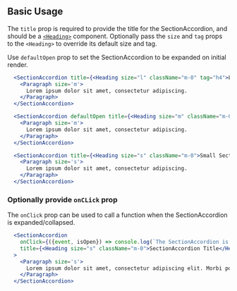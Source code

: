 ## Basic Usage

The `title` prop is required to provide the title for the SectionAccordion, and should be a [`<Heading>`](./heading) component. Optionally pass the `size` and `tag` props to the `<Heading>` to override its default size and tag.

Use `defaultOpen` prop to set the SectionAccordion to be expanded on initial render. 

```jsx
  <SectionAccordion title={<Heading size="l" className="m-0" tag="h4">Large Section Title</Heading>}>
    <Paragraph size='m'>
      Lorem ipsum dolor sit amet, consectetur adipiscing.
    </Paragraph>
  </SectionAccordion>
```

```jsx
  <SectionAccordion defaultOpen title={<Heading size="m" className="m-0">Medium Section Title</Heading>}>
    <Paragraph size='m'>
      Lorem ipsum dolor sit amet, consectetur adipiscing.
    </Paragraph>
  </SectionAccordion>
```

```jsx
  <SectionAccordion title={<Heading size="s" className="m-0">Small Section Title</Heading>}>
    <Paragraph size='s'>
      Lorem ipsum dolor sit amet, consectetur adipiscing.
    </Paragraph>
  </SectionAccordion>
```
### Optionally provide `onCLick` prop

The `onClick` prop can be used to call a function when the SectionAccordion is expanded/collapsed.

```jsx
  <SectionAccordion
    onClick={({event, isOpen}) => console.log(`The SectionAccordion is ${isOpen ? 'open' : 'closed'}.`)}
    title={<Heading size="s" className="m-0">SectionAccordion Title</Heading>}
  >
    <Paragraph size='s'>
      Lorem ipsum dolor sit amet, consectetur adipiscing elit. Morbi porttitor auctor dolor, vitae luctus eros posuere a. Lorem ipsum dolor sit amet, consectetur adipiscing elit. Curabitur sagittis velit sed aliquet egestas.
    </Paragraph>
  </SectionAccordion>
```